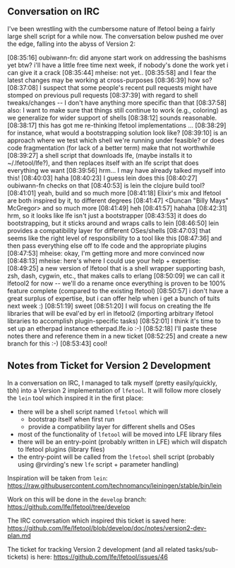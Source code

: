 ## Conversation on IRC

I've been wrestling with the cumbersome nature of lfetool being a fairly large
shell script for a while now. The conversation below pushed me over the edge,
falling into the abyss of Version 2:


[08:35:16]  <mheise>	 oubiwann-fn: did anyone start work on addressing the bashisms yet btw?  i'll have a little free time next week, if nobody's done the work yet i can give it a crack
[08:35:44]  <oubiwann-fn>	 mheise: not yet..
[08:35:58]  <oubiwann-fn>	 and I fear the latest changes may be working at cross-purposes
[08:36:39]  <mheise>	 how so?
[08:37:08]  <oubiwann-fn>	 I suspect that some people's recent pull requests might have stomped on previous pull requests
[08:37:39]  <oubiwann-fn>	 with regard to shell tweaks/changes -- I don't have anything more specific than that
[08:37:58]  <oubiwann-fn>	 also: I want to make sure that things still continue to work (e.g., coloring) as we generalize for wider support of shells
[08:38:12]  <mheise>	 sounds reasonable.
[08:38:17]  <oubiwann-fn>	 this has got me re-thinking lfetool implementations ...
[08:38:29]  <oubiwann-fn>	 for instance, what would a bootstrapping solution look like?
[08:39:10]  <mheise>	 is an approach where we test which shell we're running under feasible? or does code fragmentation (for lack of a better term) make that not worthwhile
[08:39:27]  <oubiwann-fn>	 a shell script that downloads lfe, (maybe installs it to ~/.lfetool/lfe?), and then replaces itself with an lfe script that does everything we want
[08:39:56]  <oubiwann-fn>	 hrm... I may have already talked myself into this!
[08:40:03]  <mheise>	 haha
[08:40:23]  <oubiwann-fn>	 I guess lein does this
[08:40:27] oubiwann-fn	 checks on that
[08:40:53]  <mheise>	 is lein the clojure build tool?
[08:41:01]  <oubiwann-fn>	 yeah, build and so much more
[08:41:18]  <oubiwann-fn>	 Elixir's mix and lfetool are both inspired by it, to different degrees
[08:41:47]  <mheise>	 <Duncan "Billy Mays" McGregor> and so much more
[08:41:49]  <mheise>	 heh
[08:41:57]  <oubiwann-fn>	 hahaha
[08:42:31]  <oubiwann-fn>	 hrm, so it looks like lfe isn't just a bootstrapper
[08:43:53]  <oubiwann-fn>	 it does do bootstrapping, but it sticks around and wraps calls to lein
[08:46:50]  <oubiwann-fn>	 lein provides a compatibility layer for different OSes/shells
[08:47:03]  <oubiwann-fn>	 that seems like the right level of responsibility to a tool like this
[08:47:36]  <oubiwann-fn>	 and then pass everything else off to lfe code and the appropriate plugins
[08:47:53]  <oubiwann-fn>	 mheise: okay, I'm getting more and more convinced now
[08:48:13]  <oubiwann-fn>	 mheise: here's where I could use your help + expertise:
[08:49:25]  <oubiwann-fn>	 a new version of lfetool that is a shell wrapper supporting bash, zsh, dash, cygwin, etc., that makes calls to erlang
[08:50:09]  <oubiwann-fn>	 we can call it lfetool2 for now -- we'll do a rename once everything is proven to be 100% feature complete (compared to the existing lfetool)
[08:50:57]  <mheise>	 i don't have a great surplus of expertise, but i can offer help when i get a bunch of tuits next week :)
[08:51:19]  <oubiwann-fn>	 sweet
[08:51:20]  <oubiwann-fn>	 I will focus on creating the lfe libraries that will be eval'ed by erl in lfetool2 (importing arbitrary lfetool libraries to accomplish plugin-specific tasks)
[08:52:01]  <oubiwann-fn>	 I think it's time to set up an etherpad instance etherpad.lfe.io :-)
[08:52:18]  <oubiwann-fn>	 I'll paste these notes there and reference them in a new ticket
[08:52:25]  <oubiwann-fn>	 and create a new branch for this :-)
[08:53:43]  <mheise>	 cool!

## Notes from Ticket for Version 2 Development

In a conversation on IRC, I managed to talk myself (pretty easily/quickly, tbh) into a Version 2 implementation of ``lfetool``. It will follow more closely the ``lein`` tool which inspired it in the first place:
 * there will be a shell script named ``lfetool`` which will
   * bootstrap itself when first run
   * provide a compatibility layer for different shells and OSes
 * most of the functionality of ``lfetool`` will be moved into LFE library files
 * there will be an entry-point (probably written in LFE) which will dispatch to lfetool plugins (library files)
 * the entry-point will be called from the ``lfetool`` shell script (probably using @rvirding's new ``lfe`` script + parameter handling)

Inspiration will be taken from ``lein``: https://raw.githubusercontent.com/technomancy/leiningen/stable/bin/lein

Work on this will be done in the ``develop`` branch: https://github.com/lfe/lfetool/tree/develop

The IRC conversation which inspired this ticket is saved here: https://github.com/lfe/lfetool/blob/develop/doc/notes/version2-dev-plan.md

The ticket for tracking Version 2 development (and all related tasks/sub-tickets) is here: https://github.com/lfe/lfetool/issues/46
